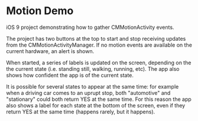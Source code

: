 # Motion Demo
iOS 9 project demonstrating how to gather CMMotionActivity events.

The project has two buttons at the top to start and stop receiving updates from the CMMotionActivityManager. If no motion events are available on the current hardware, an alert is shown.

When started, a series of labels is updated on the screen, depending on the the current state (i.e. standing still, walking, running, etc). The app also shows how confident the app is of the current state.

It is possible for several states to appear at the same time: for example when a driving car comes to an uprupt stop, both "automotive" and "stationary" could both return YES at the same time. For this reason the app also shows a label for each state at the bottom of the screen, even if they return YES at the same time (happens rarely, but it happens).
